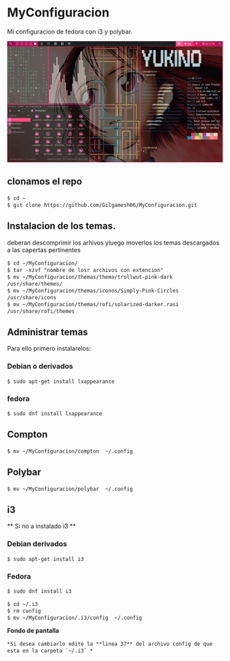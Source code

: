 # MyConfiguracion
Mi configuracion de fedora con i3 y polybar.

<p align="center">
  <img src="imagen.png" alt="Polybar">
</p>

## clonamos el repo

```
$ cd ~
$ git clone https://github.com/Gilgamesh06/MyConfiguracion.git
```

## Instalacion de los temas.

<p>
	deberan descomprimir los arhivos yluego moverlos los temas descargados a las capertas pertinentes
</p>

```
$ cd ~/MyConfiguracion/ 
$ tar -xzvf "nombre de losr archivos con extencion"
$ mv ~/MyConfiguracion/themas/thema/trollwut-pink-dark /usr/share/themes/
$ mv ~/MyConfiguracion/themas/iconos/Simply-Pink-Circles /usr/share/icons
$ mv ~/MyConfiguracion/themas/rofi/solarized-darker.rasi /usr/share/rofi/themes
```

## Administrar temas

<p>
	Para ello primero instalarelos: 
</p>

### Debian o derivados 

```
$ sudo apt-get install lxappearance
```

### fedora 

```
$ sudo dnf install lxappearance
```

## Compton

```
$ mv ~/MyConfiguracion/compton  ~/.config
```

## Polybar 


```
$ mv ~/MyConfiguracion/polybar  ~/.config

```

## i3

** Si no a instalado i3 **

### Debian derivados

```
$ sudo apt-get install i3
```

### Fedora

```
$ sudo dnf install i3

```


```
$ cd ~/.i3
$ rm config
$ mv ~/MyConfiguracion/.i3/config  ~/.config

```

**Fondo de pantalla**

	*Si desea cambiarlo edite la **linea 37** del archivo config de que esta en la carpeta `~/.i3` *